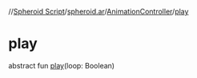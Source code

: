 //[Spheroid Script](../../index.md)/[spheroid.ar](../index.md)/[AnimationController](index.md)/[play](play.md)



# play  
 
abstract fun [play](play.md)(loop: Boolean)  



